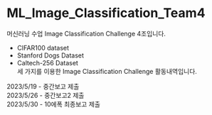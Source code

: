 # ML_Image_Classification_Team4
머신러닝 수업 Image Classification Challenge 4조입니다.

- CIFAR100 dataset
- Stanford Dogs Dataset
- Caltech-256 Dataset        
세 가지를 이용한 Image Classification Challenge 활동내역입니다.

2023/5/19 - 중간보고 제출    
2023/5/26 - 중간보고2 제출      
2023/5/30 - 10에폭 최종보고 제출
